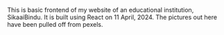 This is basic frontend of my website of an educational institution, SikaaiBindu. It is built using React on 11 April, 2024. The pictures out here have been pulled off from pexels.
